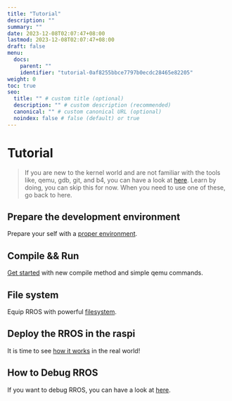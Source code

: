 ```yaml
---
title: "Tutorial"
description: ""
summary: ""
date: 2023-12-08T02:07:47+08:00
lastmod: 2023-12-08T02:07:47+08:00
draft: false
menu:
  docs:
    parent: ""
    identifier: "tutorial-0af8255bbce7797b0ecdc28465e82205"
weight: 0
toc: true
seo:
  title: "" # custom title (optional)
  description: "" # custom description (recommended)
  canonical: "" # custom canonical URL (optional)
  noindex: false # false (default) or true
---
```


# Tutorial

> If you are new to the kernel world and are not familiar with the tools like, qemu, gdb, git, and b4, you can have a look at [here](https://bupt-os.github.io/website/docs/tutotial/learn). Learn by doing, you can skip this for now. When you need to use one of these, go back to here.

## Prepare the development environment

Prepare your self with a [proper environment](https://bupt-os.github.io/website/docs/tutotial/environment).

## Compile && Run

[Get started](https://bupt-os.github.io/website/docs/tutotial/run) with new compile method and simple qemu commands.

## File system

Equip RROS with powerful [filesystem](https://bupt-os.github.io/website/docs/tutotial/raspi).

## Deploy the RROS in the raspi

It is time to see [how it works](https://bupt-os.github.io/website/docs/tutotial/raspi) in the real world!

## How to Debug RROS

If you want to debug RROS, you can have a look at [here](https://bupt-os.github.io/website/docs/tutorial/debug).